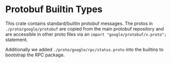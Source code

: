 # Protobuf Builtin Types

This crate contains standard/builtin protobuf messages. The protos in `./proto/google/protobuf` are copied from the main protobuf repository and are accessible in other proto files via an `import "google/protobuf/x.proto";` statement.

Additionally we added `./proto/google/rpc/status.proto` into the builtins to bootstrap the RPC package.
